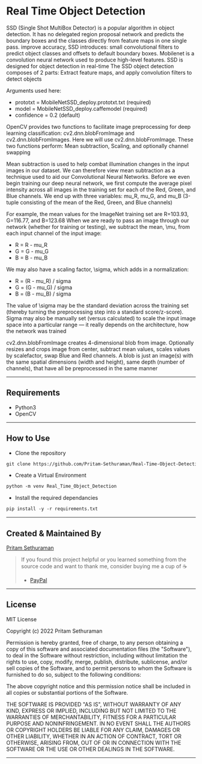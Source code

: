 # Real Time Object Detection

<p>
SSD (Single Shot MultiBox Detector) is a popular algorithm in object detection. It has no delegated region proposal network and predicts the boundary boxes and the classes directly from feature maps in one single pass. improve accuracy, SSD introduces: small convolutional filters to predict object classes and offsets to default boundary boxes. Mobilenet is a convolution neural network used to produce high-level features. SSD is designed for object detection in real-time
The SSD object detection composes of 2 parts: Extract feature maps, and apply convolution filters to detect objects
  
Arguments used here:
- prototxt = MobileNetSSD_deploy.prototxt.txt (required)
- model = MobileNetSSD_deploy.caffemodel (required)
- confidence = 0.2 (default)
  
OpenCV provides two functions to facilitate image preprocessing for deep learning classification: cv2.dnn.blobFromImage and cv2.dnn.blobFromImages. Here we will use cv2.dnn.blobFromImage. These two functions perform: Mean subtraction, Scaling, and optionally channel swapping

Mean subtraction is used to help combat illumination changes in the input images in our dataset. We can therefore view mean subtraction as a technique used to aid our Convolutional Neural Networks. Before we even begin training our deep neural network, we first compute the average pixel intensity across all images in the training set for each of the Red, Green, and Blue channels. We end up with three variables: mu_R, mu_G, and mu_B (3-tuple consisting of the mean of the Red, Green, and Blue channels)

For example, the mean values for the ImageNet training set are R=103.93, G=116.77, and B=123.68
When we are ready to pass an image through our network (whether for training or testing), we subtract the mean, \mu, from each input channel of the input image:
- R = R - mu_R
- G = G - mu_G
- B = B - mu_B

We may also have a scaling factor, \sigma, which adds in a normalization:
- R = (R - mu_R) / sigma
- G = (G - mu_G) / sigma
- B = (B - mu_B) / sigma

The value of \sigma may be the standard deviation across the training set (thereby turning the preprocessing step into a standard score/z-score). Sigma may also be manually set (versus calculated) to scale the input image space into a particular range — it really depends on the architecture, how the network was trained

cv2.dnn.blobFromImage creates 4-dimensional blob from image. Optionally resizes and crops image from center, subtract mean values, scales values by scalefactor, swap Blue and Red channels. A blob is just an image(s) with the same spatial dimensions (width and height), same depth (number of channels), that have all be preprocessed in the same manner
</p>
  
---

## Requirements
- Python3
- OpenCV

---

## How to Use
- Clone the repository
```html
git clone https://github.com/Pritam-Sethuraman/Real-Time-Object-Detection.git
```

- Create a Virtual Environment
```html
python -m venv Real_Time_Object_Detection
```


- Install the required dependancies
```html
pip install -y -r requirements.txt
```

---
## Created & Maintained By

[Pritam Sethuraman](https://github.com/pritam-sethuraman)

> If you found this project helpful or you learned something from the source code and want to thank me, consider buying me a cup of :coffee:
>
> - [PayPal](https://paypal.me/pritam2500/)


---

## License
MIT License

Copyright (c) 2022 Pritam Sethuraman

Permission is hereby granted, free of charge, to any person obtaining a copy of this software and associated documentation files (the "Software"), to deal in the Software without restriction, including without limitation the rights to use, copy, modify, merge, publish, distribute, sublicense, and/or sell copies of the Software, and to permit persons to whom the Software is furnished to do so, subject to the following conditions:

The above copyright notice and this permission notice shall be included in all copies or substantial portions of the Software.

THE SOFTWARE IS PROVIDED "AS IS", WITHOUT WARRANTY OF ANY KIND, EXPRESS OR IMPLIED, INCLUDING BUT NOT LIMITED TO THE WARRANTIES OF MERCHANTABILITY, FITNESS FOR A PARTICULAR PURPOSE AND NONINFRINGEMENT. IN NO EVENT SHALL THE AUTHORS OR COPYRIGHT HOLDERS BE LIABLE FOR ANY CLAIM, DAMAGES OR OTHER LIABILITY, WHETHER IN AN ACTION OF CONTRACT, TORT OR OTHERWISE, ARISING FROM, OUT OF OR IN CONNECTION WITH THE SOFTWARE OR THE USE OR OTHER DEALINGS IN THE SOFTWARE.

---
